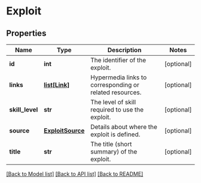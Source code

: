 # Exploit

## Properties
Name | Type | Description | Notes
------------ | ------------- | ------------- | -------------
**id** | **int** | The identifier of the exploit. | [optional] 
**links** | [**list[Link]**](Link.md) | Hypermedia links to corresponding or related resources. | [optional] 
**skill_level** | **str** | The level of skill required to use the exploit. | [optional] 
**source** | [**ExploitSource**](ExploitSource.md) | Details about where the exploit is defined. | [optional] 
**title** | **str** | The title (short summary) of the exploit. | [optional] 

[[Back to Model list]](../README.md#documentation-for-models) [[Back to API list]](../README.md#documentation-for-api-endpoints) [[Back to README]](../README.md)


